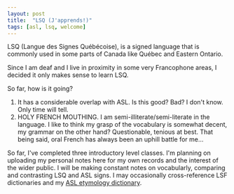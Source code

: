 ```yaml
---
layout: post
title:  "LSQ (J'apprends!)"
tags: [asl, lsq, welcome]
---
```

LSQ (Langue des Signes Québécoise), is a signed language that is commonly used in some parts of Canada like Québec and Eastern Ontario. 

Since I am deaf and I live in proximity in some very Francophone areas, I decided it only makes sense to learn LSQ.

So far, how is it going?
1. It has a considerable overlap with ASL. Is this good? Bad? I don't know. Only time will tell.
2. HOLY FRENCH MOUTHING. I am semi-illiterate/semi-literate in the language. I like to think my grasp of the vocabulary is somewhat decent, my grammar on the other hand? Questionable, tenious at best. That being said, oral French has always been an uphill battle for me...


So far, I've completed three introductory level classes. I'm planning on uploading my personal notes here for my own records and the interest of the wider public. I will be making constant notes on vocabularly, comparing and contrasting LSQ and ASL signs. I may occasionally cross-reference LSF dictionaries and my [ASL etymology dictionary](https://gupress.gallaudet.edu/Books/A/A-Historical-and-Etymological-Dictionary-of-American-Sign-Language).
